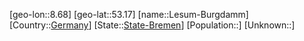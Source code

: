 ﻿---
location: [53.17,8.68]
type: City
tags:
- geo/City


SpocWebEntityId: 31960
isDeleted: false
confidential: public

---
[geo-lon::8.68]
[geo-lat::53.17]
[name::Lesum-Burgdamm]
[Country::[Germany](geo/Continent/Europe/Germany.md)]
[State::[State-Bremen](geo/Continent/Europe/Germany/State-Bremen.md)]
[Population::]
[Unknown::]

